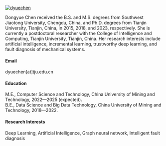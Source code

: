 [![dyuechen](https://img.shields.io/badge/dyuechen-github-blue?logo=github)](https://github.com/dyuechen)

Dongyue Chen received the B.S. and M.S. degrees from Southwest Jiaotong University, Chengdu, China, and Ph.D. degrees from Tianjin University, Tianjin, China, in 2015, 2018, and 2023, respectively. She is currently a postdoctoral researcher with the College of Intelligence and Computing, Tianjin University, Tianjin, China. Her research interests include artificial intelligence, incremental learning, trustworthy deep learning, and fault diagnosis of mechanical systems.


#### Email
dyuechen[at]tju.edu.cn

#### Education
M.E., Computer Science and Technology, China University of Mining and Technology, 2022—2025 (expected).\
B.E., Data Science and Big Data Technology, China University of Mining and Technology, 2018—2022.

#### Research Interests
Deep Learning, Artificial Intelligence, Graph neural network, Intelligent fault diagnosis

